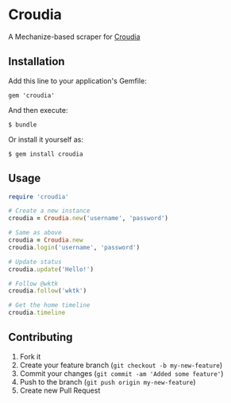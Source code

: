 # Croudia

A Mechanize-based scraper for [Croudia](https://croudia.com)

## Installation

Add this line to your application's Gemfile:

    gem 'croudia'

And then execute:

    $ bundle

Or install it yourself as:

    $ gem install croudia

## Usage

```ruby
require 'croudia'

# Create a new instance
croudia = Croudia.new('username', 'password')

# Same as above
croudia = Croudia.new
croudia.login('username', 'password')

# Update status
croudia.update('Hello!')

# Follow @wktk
croudia.follow('wktk')

# Get the home timeline
croudia.timeline
```

## Contributing

1. Fork it
2. Create your feature branch (`git checkout -b my-new-feature`)
3. Commit your changes (`git commit -am 'Added some feature'`)
4. Push to the branch (`git push origin my-new-feature`)
5. Create new Pull Request
